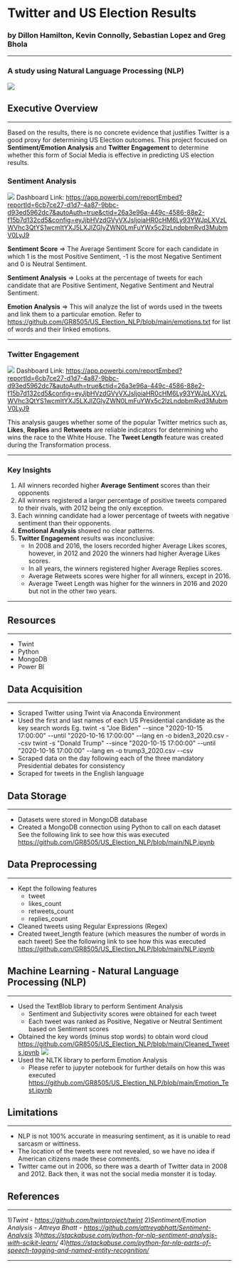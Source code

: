 # Twitter and US Election Results
### by Dillon Hamilton, Kevin Connolly, Sebastian Lopez and Greg Bhola
-------------------------------------------------------------------------------------
### A study using Natural Language Processing (NLP)

![](https://github.com/GR8505/US_Election_NLP/blob/main/Images/fo_us_elex_dashboard_main.jpg)

## Executive Overview
-------------------------------------------------------------------------------------

Based on the results, there is no concrete evidence that justifies Twitter is a good proxy for determining US Election outcomes.
This project focused on **Sentiment/Emotion Analysis** and **Twitter Engagement** to determine whether this form of Social Media
is effective in predicting US election results.

### Sentiment Analysis
![](https://github.com/GR8505/US_Election_NLP/blob/main/Images/D3.png)
Dashboard Link:
https://app.powerbi.com/reportEmbed?reportId=6cb7ce27-d1d7-4a87-9bbc-d93ed5962dc7&autoAuth=true&ctid=26a3e96a-449c-4586-88e2-f15b7d132cd5&config=eyJjbHVzdGVyVXJsIjoiaHR0cHM6Ly93YWJpLXVzLWVhc3QtYS1wcmltYXJ5LXJlZGlyZWN0LmFuYWx5c2lzLndpbmRvd3MubmV0LyJ9

**Sentiment Score** => The Average Sentiment Score for each candidate in which 1 is the most Positive Sentiment, -1 is the most
                       Negative Sentiment and 0 is Neutral Sentiment.

**Sentiment Analysis** => Looks at the percentage of tweets for each candidate that are Positive Sentiment, Negative 
                          Sentiment and Neutral Sentiment.
                          
**Emotion Analysis** => This will analyze the list of words used in the tweets and link them to a particular emotion.  Refer to
                        https://github.com/GR8505/US_Election_NLP/blob/main/emotions.txt for list of words and their linked emotions.

---------------------------------------------------------------------------------------
### Twitter Engagement
![](https://github.com/GR8505/US_Election_NLP/blob/main/Images/D4.png)
Dashboard Link: 
https://app.powerbi.com/reportEmbed?reportId=6cb7ce27-d1d7-4a87-9bbc-d93ed5962dc7&autoAuth=true&ctid=26a3e96a-449c-4586-88e2-f15b7d132cd5&config=eyJjbHVzdGVyVXJsIjoiaHR0cHM6Ly93YWJpLXVzLWVhc3QtYS1wcmltYXJ5LXJlZGlyZWN0LmFuYWx5c2lzLndpbmRvd3MubmV0LyJ9

This analysis gauges whether some of the popular Twitter metrics such as, **Likes**, **Replies** and **Retweets** are reliable
indicators for determining who wins the race to the White House.  The **Tweet Length** feature was created during the Transformation
process.

---------------------------------------------------------------------------------------
### Key Insights

1) All winners recorded higher **Average Sentiment** scores than their opponents
2) All winners registered a larger percentage of positive tweets compared to their rivals, with 2012 being the only exception.
3) Each winning candidate had a lower percentage of tweets with negative sentiment than their opponents.
4) **Emotional Analysis** showed no clear patterns.
5) **Twitter Engagement** results was inconclusive:
   - In 2008 and 2016, the losers recorded higher Average Likes scores, however, in 2012 and 2020 the winners had higher Average 
   Likes scores.
   - In all years, the winners registered higher Average Replies scores.
   - Average Retweets scores were higher for all winners, except in 2016.
   - Average Tweet Length was higher for the winners in 2016 and 2020 but not in the other two years.

---------------------------------------------------------------------------------------

## Resources
---------------------------------------------------------------------------------------
* Twint
* Python
* MongoDB
* Power BI


## Data Acquisition
-------------------------------------------------------------------------------------
* Scraped Twitter using Twint via Anaconda Environment
* Used the first and last names of each US Presidential candidate as the key search words
  Eg. twint -s "Joe Biden" --since "2020-10-15 17:00:00" --until "2020-10-16 17:00:00" --lang en -o biden3_2020.csv --csv
      twint -s "Donald Trump" --since "2020-10-15 17:00:00" --until "2020-10-16 17:00:00" --lang en -o trump3_2020.csv --csv
* Scraped data on the day following each of the three mandatory Presidential debates for consistency
* Scraped for tweets in the English language


## Data Storage
-------------------------------------------------------------------------------------
* Datasets were stored in MongoDB database
* Created a MongoDB connection using Python to call on each dataset
  See the following link to see how this was executed https://github.com/GR8505/US_Election_NLP/blob/main/NLP.ipynb
  

## Data Preprocessing
--------------------------------------------------------------------------------------
* Kept the following features
  - tweet
  - likes_count
  - retweets_count
  - replies_count
* Cleaned tweets using Regular Expressions (Regex)
* Created tweet_length feature (which measures the number of words in each tweet)
  See the following link to see how this was executed https://github.com/GR8505/US_Election_NLP/blob/main/NLP.ipynb
  

## Machine Learning - Natural Language Processing (NLP)
--------------------------------------------------------------------------------------
* Used the TextBlob library to perform Sentiment Analysis
  - Sentiment and Subjectivity scores were obtained for each tweet
  - Each tweet was ranked as Positive, Negative or Neutral Sentiment based on Sentiment scores
* Obtained the key words (minus stop words) to obtain word cloud https://github.com/GR8505/US_Election_NLP/blob/main/Cleaned_Tweets.ipynb
  ![](https://github.com/GR8505/US_Election_NLP/blob/main/Images/D6.png)
* Used the NLTK library to perform Emotion Analysis
  - Please refer to jupyter notebook for further details on how this was executed https://github.com/GR8505/US_Election_NLP/blob/main/Emotion_Test.ipynb


## Limitations
--------------------------------------------------------------------------------------
* NLP is not 100% accurate in measuring sentiment, as it is unable to read sarcasm or wittiness.
* The location of the tweets were not revealed, so we have no idea if American citizens made these comments.
* Twitter came out in 2006, so there was a dearth of Twitter data in 2008 and 2012.  Back then, it was not the social
  media monster it is today.


## References
--------------------------------------------------------------------------------------
1)_Twint - https://github.com/twintproject/twint_
2)_Sentiment/Emotion Analysis - Attreya Bhatt - https://github.com/attreyabhatt/Sentiment-Analysis_
3)_https://stackabuse.com/python-for-nlp-sentiment-analysis-with-scikit-learn/_
4)_https://stackabuse.com/python-for-nlp-parts-of-speech-tagging-and-named-entity-recognition/_

-----------------------------------------------------------------------------------------
